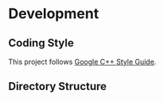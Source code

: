 Development
===========

## Coding Style

This project follows [Google C++ Style Guide](https://google.github.io/styleguide/cppguide.html).

## Directory Structure

